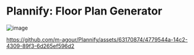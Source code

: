 # Plannify: Floor Plan Generator

![image](https://github.com/m-agour/Plannify/assets/63170874/e2b48a23-d0b4-4555-ac26-f9932b3c641d)



https://github.com/m-agour/Plannify/assets/63170874/4779544a-14c2-4309-89f3-6d265ef596d2

